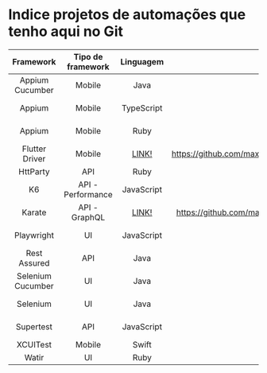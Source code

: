 # Indice projetos de automações que tenho aqui no Git

 Framework | Tipo de framework | Linguagem        | Link repo | Doc ou post 
|:--------------------:|:--------------------:|:--------------------:|:--------------------:|:--------------------:|
| Appium Cucumber | Mobile | Java | [LINK!](https://github.com/maximilianoalves/crosstestingappium)| https://github.com/maximilianoalves/crosstestingappium/blob/main/README.md
| Appium | Mobile | TypeScript | [LINK!](https://github.com/maximilianoalves/ts-appium-webdriverio-structure) | https://github.com/maximilianoalves/ts-appium-webdriverio-structure/blob/main/README.md
| Appium | Mobile | Ruby | [LINK!](https://github.com/maximilianoalves/cross-testing-mobile) | https://medium.com/@maximilianoalves/cross-testingo-com-ruby-cucumber-e-appium-32bc1f08fb86
| Flutter Driver | Mobile | [LINK!](https://github.com/maximilianoalves/tabela_fipe_flutter) | https://github.com/maximilianoalves/tabela_fipe_flutter/blob/main/README.md
| HttParty | API | Ruby | [LINK!](https://github.com/maximilianoalves/httparty_rspec) | https://github.com/maximilianoalves/httparty_rspec/blob/main/README.md
| K6 | API - Performance | JavaScript | [LINK!](https://github.com/maximilianoalves/k6-arch-example) | https://github.com/maximilianoalves/k6-arch-example/blob/main/README.md  
| Karate | API - GraphQL | [LINK!](https://github.com/maximilianoalves/karate-graphql) | https://github.com/maximilianoalves/karate-graphql/blob/main/README.md 
| Playwright | UI | JavaScript | [LINK!](https://github.com/maximilianoalves/playwright-js-arch-ui-test) | https://github.com/maximilianoalves/playwright-js-arch-ui-test/blob/main/README.md 
| Rest Assured | API | Java | [LINK!](https://github.com/maximilianoalves/restassured-arch-example) | https://github.com/maximilianoalves/restassured-arch-example/blob/main/README.md  
| Selenium Cucumber | UI | Java | [LINK!](https://github.com/maximilianoalves/multisites-cucumber-automation) | https://github.com/maximilianoalves/multisites-cucumber-automation/blob/main/README.md
| Selenium | UI | Java | [LINK!](https://github.com/maximilianoalves/ecommerce-simple-automation) | https://github.com/maximilianoalves/ecommerce-simple-automation/blob/main/README.md  
| Supertest | API | JavaScript | [LINK!](https://github.com/maximilianoalves/supertest-arch-example) | https://github.com/maximilianoalves/supertest-arch-example/blob/main/README.md  
| XCUITest | Mobile | Swift | [LINK!](https://github.com/maximilianoalves/app-imc-swift/tree/with-tests) | Em construção
| Watir | UI | Ruby | [LINK!](https://github.com/maximilianoalves/watir-example)| https://github.com/maximilianoalves/watir-example/blob/main/README.md  
